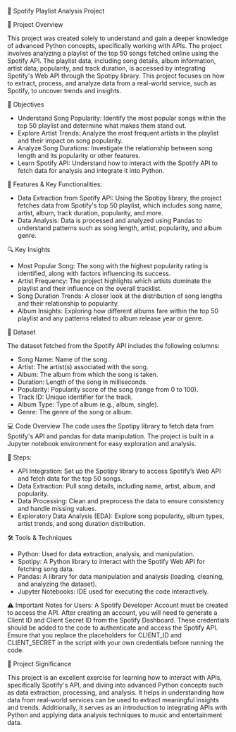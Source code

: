 🎵 Spotify Playlist Analysis Project

📖 Project Overview

This project was created solely to understand and gain a deeper knowledge of advanced Python concepts, specifically working with APIs. The project involves analyzing a playlist of the top 50 songs fetched online using the Spotify API. The playlist data, including song details, album information, artist data, popularity, and track duration, is accessed by integrating Spotify's Web API through the Spotipy library. This project focuses on how to extract, process, and analyze data from a real-world service, such as Spotify, to uncover trends and insights.

🎯 Objectives
- Understand Song Popularity: Identify the most popular songs within the top 50 playlist and determine what makes them stand out.
- Explore Artist Trends: Analyze the most frequent artists in the playlist and their impact on song popularity.
- Analyze Song Durations: Investigate the relationship between song length and its popularity or other features.
- Learn Spotify API: Understand how to interact with the Spotify API to fetch data for analysis and integrate it into Python.

🔑 Features & Key Functionalities:
- Data Extraction from Spotify API: Using the Spotipy library, the project fetches data from Spotify's top 50 playlist, which includes song name, artist, album, track duration, popularity, and more.
- Data Analysis: Data is processed and analyzed using Pandas to understand patterns such as song length, artist, popularity, and album genre.

🔍 Key Insights
- Most Popular Song: The song with the highest popularity rating is identified, along with factors influencing its success.
- Artist Frequency: The project highlights which artists dominate the playlist and their influence on the overall tracklist.
- Song Duration Trends: A closer look at the distribution of song lengths and their relationship to popularity.
- Album Insights: Exploring how different albums fare within the top 50 playlist and any patterns related to album release year or genre.

📂 Dataset

The dataset fetched from the Spotify API includes the following columns:

- Song Name: Name of the song.
- Artist: The artist(s) associated with the song.
- Album: The album from which the song is taken.
- Duration: Length of the song in milliseconds.
- Popularity: Popularity score of the song (range from 0 to 100).
- Track ID: Unique identifier for the track.
- Album Type: Type of album (e.g., album, single).
- Genre: The genre of the song or album.

💻 Code Overview
The code uses the Spotipy library to fetch data from Spotify's API and pandas for data manipulation. The project is built in a Jupyter notebook environment for easy exploration and analysis.

📝 Steps:
- API Integration: Set up the Spotipy library to access Spotify’s Web API and fetch data for the top 50 songs.
- Data Extraction: Pull song details, including name, artist, album, and popularity.
- Data Processing: Clean and preprocess the data to ensure consistency and handle missing values.
- Exploratory Data Analysis (EDA): Explore song popularity, album types, artist trends, and song duration distribution.

🛠️ Tools & Techniques
- Python: Used for data extraction, analysis, and manipulation.
- Spotipy: A Python library to interact with the Spotify Web API for fetching song data.
- Pandas: A library for data manipulation and analysis (loading, cleaning, and analyzing the dataset).
- Jupyter Notebooks: IDE used for executing the code interactively.

⚠️ Important Notes for Users:
A Spotify Developer Account must be created to access the API. After creating an account, you will need to generate a Client ID and Client Secret ID from the Spotify Dashboard.
These credentials should be added to the code to authenticate and access the Spotify API. Ensure that you replace the placeholders for CLIENT_ID and CLIENT_SECRET in the script with your own credentials before running the code.

🚀 Project Significance

This project is an excellent exercise for learning how to interact with APIs, specifically Spotify's API, and diving into advanced Python concepts such as data extraction, processing, and analysis. It helps in understanding how data from real-world services can be used to extract meaningful insights and trends. Additionally, it serves as an introduction to integrating APIs with Python and applying data analysis techniques to music and entertainment data.
